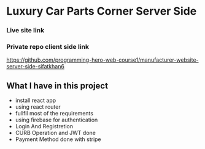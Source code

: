 # Luxury Car Parts Corner Server Side

### Live site link


### Private repo client side link
https://github.com/programming-hero-web-course1/manufacturer-website-server-side-sifatkhan6

## What I have in this project
- install react app
- using react router
- fullfil most of the requirements
- using firebase for authentication
- Login And Registretion
- CURB Operation and JWT done
- Payment Method done with stripe